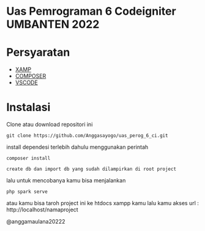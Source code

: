 # Uas Pemrograman 6 Codeigniter UMBANTEN 2022

# Persyaratan

- [XAMP](https://www.apachefriends.org/download.html)
- [COMPOSER](https://getcomposer.org/)
- [VSCODE](https://code.visualstudio.com/)

# Instalasi

Clone atau download repositori ini

```
git clone https://github.com/Anggasayogo/uas_perog_6_ci.git
```

install dependesi terlebih dahulu menggunakan perintah

```
composer install
```

```
create db dan import db yang sudah dilampirkan di root project
```

lalu untuk mencobanya kamu bisa menjalankan

```
php spark serve
```

atau kamu bisa taroh project ini ke htdocs xampp kamu lalu kamu akses url : http://localhost/namaproject


@anggamaulana20222
